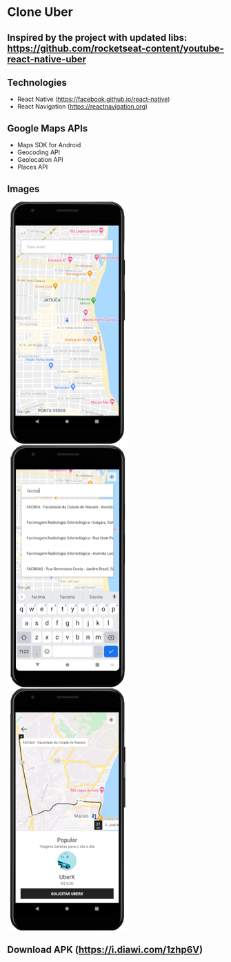 # Clone Uber

## Inspired by the project with updated libs: https://github.com/rocketseat-content/youtube-react-native-uber

## Technologies

- React Native (https://facebook.github.io/react-native)
- React Navigation (https://reactnavigation.org)

## Google Maps APIs

- Maps SDK for Android
- Geocoding API
- Geolocation API
- Places API

## Images

![Print Mobile 1](src/assets/prints/1.jpg)
![Print Mobile 2](src/assets/prints/2.jpg)
![Print Mobile 3](src/assets/prints/3.jpg)

## Download APK (https://i.diawi.com/1zhp6V)
